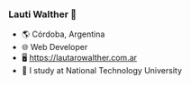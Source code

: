 ### Lauti Walther 👋

 - 🌎 Córdoba, Argentina
 - 🌐 Web Developer
 - 🖥 https://lautarowalther.com.ar
 - 🏫 I study at National Technology University

<!--
**LautiWalther/LautiWalther** is a ✨ _special_ ✨ repository because its `README.md` (this file) appears on your GitHub profile.

Here are some ideas to get you started:

- 🔭 I’m currently working on ...
- 🌱 I’m currently learning ...
- 👯 I’m looking to collaborate on ...
- 🤔 I’m looking for help with ...
- 💬 Ask me about ...
- 📫 How to reach me: ...
- 😄 Pronouns: ...
- ⚡ Fun fact: ...
-->
